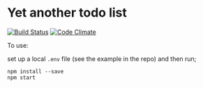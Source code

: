 # Yet another todo list
[![Build Status](https://travis-ci.org/mikeyhogarth/YATL.svg?branch=master)](https://travis-ci.org/mikeyhogarth/YATL)
[![Code Climate](https://codeclimate.com/github/mikeyhogarth/YATL/badges/gpa.svg)](https://codeclimate.com/github/mikeyhogarth/YATL)

To use: 

set up a local `.env` file (see the example in the repo) and then run;

```
npm install --save
npm start
```
